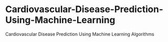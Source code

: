 # Cardiovascular-Disease-Prediction-Using-Machine-Learning
Cardiovascular Disease Prediction Using Machine Learning Algorithms
